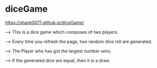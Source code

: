 # diceGame
https://shank0071.github.io/diceGame/

--> This is a dice game which composes of two players.

--> Every time you refresh the page, two random dice roll are generated.

--> The Player who has got the largest number wins.

--> If the generated dice are equal, then it is a draw.
